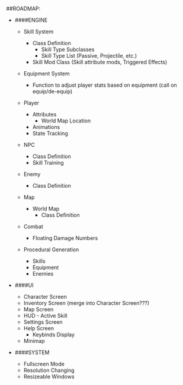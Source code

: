 ##ROADMAP:
* ####ENGINE
    * Skill System
        * Class Definition
            * Skill Type Subclasses
            * Skill Type List (Passive, Projectile, etc.)
        * Skill Mod Class (Skill attribute mods, Triggered Effects)

    * Equipment System
        * Function to adjust player stats based on equipment (call on equip/de-equip)
    
    * Player
        * Attributes
            * World Map Location
        * Animations
        * State Tracking
        
    * NPC
        * Class Definition
        * Skill Training
        
    * Enemy
        * Class Definition
        
    * Map
        * World Map
            * Class Definition
        
    * Combat
        * Floating Damage Numbers
        
    * Procedural Generation
        * Skills
        * Equipment
        * Enemies

* ####UI
    * Character Screen
    * Inventory Screen (merge into Character Screen???)
    * Map Screen
    * HUD - Active Skill
    * Settings Screen
    * Help Screen
        * Keybinds Display
    * Minimap

* ####SYSTEM
    * Fullscreen Mode
    * Resolution Changing
    * Resizeable Windows